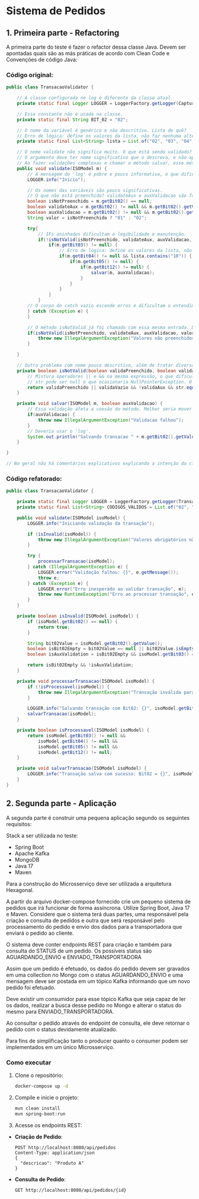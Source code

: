# Sistema de Pedidos

## 1. Primeira parte - Refactoring

A primeira parte do teste é fazer o refactor dessa classe Java. Devem ser apontadas quais são as más práticas de acordo com Clean Code e Convenções de código Java:

### **Código original:**

```java
public class TransacaoValidator {

    // A classe configurada no log é diferente da classe atual.
    private static final Logger LOGGER = LoggerFactory.getLogger(CapturaTransacaoService.class);

    // Essa constante não é usada na classe.
    private static final String BIT_02 = "02";

    // O nome da variável é genérico e não descritivo. Lista de quê?
    // Erro de lógica: define os valores da lista, não faz nenhuma alteração e valida se contém um valor não definido.
    private static final List<String> lista = List.of("02", "03", "04", "05", "12");

    // O nome validate não significa muito. O que está sendo validado?
    // O argumento deve ter nome significativo que o descreva, e não apenas uma letra.
    // Ao fazer validações complexas e chamar o método salvar, esse método viola o princípio da responsabilidade.
    public void validate(ISOModel m) {
        // A mensagem do 'log' é pobre e pouco informativa, o que dificulta a depuração e rastreabilidade.
        LOGGER.info("Início");

        // Os nomes das variáveis são pouco significativas.
        // O que não está preenchido? validateAux e auxValidacao são facilmente confundidos. Valor de quê?
        boolean isNotPreenchido = m.getBit02() == null;
        boolean validateAux = m.getBit02() != null && m.getBit02().getValue().isEmpty();
        boolean auxValidacao = m.getBit02() != null && m.getBit02().getValue().isEmpty() && m.getBit03() == null;
        String valor = isNotPreenchido ? "01" : "02";

        try{
            // IFs aninhados dificultam a legibilidade e manutenção. 
            if(!isNotValid(isNotPreenchido, validateAux, auxValidacao, valor)) {
                if(m.getBit03() != null) {
                    // Erro de lógica: define os valores da lista, não faz nenhuma alteração e valida se contém um valor não definido (10).
                    if(m.getBit04() != null && lista.contains("10")) {
                        if(m.getBit05() != null) {
                            if(m.getBit12() != null) {
                                salvar(m, auxValidacao);
                            }
                        }
                    }
                }
            }
        // O corpo do catch vazio esconde erros e dificultam o entendimento da causa-raiz.
        } catch (Exception e) {
        }

        // O método isNotValid já foi chamado com essa mesma entrada. Deveria ser chamado apenas uma vez.
        if(isNotValid(isNotPreenchido, validateAux, auxValidacao, valor)) {
            throw new IllegalArgumentException("Valores não preenchidos");
        }

    }

    // Outro problema com nome pouco descritivo, além de tratar diversas condições.
    private boolean isNotValid(boolean validaPreenchido, boolean validaVazio, boolean validaAux, String str) {
        // Mistura operadores || e && na mesma expressão, o que dificulta o entendimento e pode levar a erros.
        // str pode ser null o que ocasionaria NullPointerException. O melhor seria comparar a constante com a variável "01".equals(str)
        return validaPreenchido || validaVazio && !validaAux && str.equals("01");
    }

    private void salvar(ISOModel m, boolean auxValidacao) {
        // Essa validação afeta a coesão do método. Melhor seria mover essa validação para fora do método.
        if(auxValidacao) {
            throw new IllegalArgumentException("Validacao falhou");
        }
        // Deveria usar o 'log'.
        System.out.println("Salvando transacao " + m.getBit02().getValue());
    }

}

// No geral não há comentários explicativos explicando a intenção da classe, métodos e variáveis.
```

### **Código refatorado:**

```java
public class TransacaoValidator {

    private static final Logger LOGGER = LoggerFactory.getLogger(TransacaoValidator.class);
    private static final List<String> CODIGOS_VALIDOS = List.of("02", "03", "04", "05", "12");

    public void validate(ISOModel isoModel) {
        LOGGER.info("Iniciando validação da transação");

        if (isInvalid(isoModel)) {
            throw new IllegalArgumentException("Valores obrigatórios não preenchidos");
        }

        try {
            processarTransacao(isoModel);
        } catch (IllegalArgumentException e) {
            LOGGER.error("Validação falhou: {}", e.getMessage());
            throw e;
        } catch (Exception e) {
            LOGGER.error("Erro inesperado ao validar transação", e);
            throw new RuntimeException("Erro ao processar transação", e);
        }
    }

    private boolean isInvalid(ISOModel isoModel) {
        if (isoModel.getBit02() == null) {
            return true;
        }

        String bit02Value = isoModel.getBit02().getValue();
        boolean isBit02Empty = bit02Value == null || bit02Value.isEmpty();
        boolean isAuxValidation = isBit02Empty && isoModel.getBit03() == null;

        return isBit02Empty && !isAuxValidation;
    }

    private void processarTransacao(ISOModel isoModel) {
        if (!isProcessavel(isoModel)) {
            throw new IllegalArgumentException("Transação inválida para processamento");
        }

        LOGGER.info("Salvando transação com Bit02: {}", isoModel.getBit02().getValue());
        salvarTransacao(isoModel);
    }

    private boolean isProcessavel(ISOModel isoModel) {
        return isoModel.getBit03() != null &&
            isoModel.getBit04() != null &&
            isoModel.getBit05() != null &&
            isoModel.getBit12() != null;
    }

    private void salvarTransacao(ISOModel isoModel) {
        LOGGER.info("Transação salva com sucesso: Bit02 = {}", isoModel.getBit02().getValue());
    }
}

```

## 2. Segunda parte - Aplicação

A segunda parte é construir uma pequena aplicação segundo os seguintes requisitos:

Stack a ser utilizada no teste:
- Spring Boot 
- Apache Kafka
- MongoDB
- Java 17
- Maven

Para a construção do Microsserviço deve ser utilizada a arquitetura Hexagonal.

A partir do arquivo docker-compose fornecido crie um pequeno sistema de pedidos que irá funcionar de forma assíncrona. Utilize Spring Boot, Java 17 e Maven.
Considere que o sistema terá duas partes, uma responsável pela criação e consulta de pedidos e outra que será responsável pelo processamento do pedido e envio dos dados para a transportadora que enviará o pedido ao cliente.

O sistema deve conter endpoints REST para criação e também para consulta do STATUS de um pedido. Os possíveis status são AGUARDANDO_ENVIO e ENVIADO_TRANSPORTADORA

Assim que um pedido é efetuado, os dados do pedido devem ser gravados em uma collection no Mongo com o status AGUARDANDO_ENVIO
e uma mensagem deve ser postada em um tópico Kafka informando que um novo pedido foi efetuado.

Deve existir um consumidor para esse tópico Kafka que seja capaz de ler os dados, realizar a busca desse pedido no Mongo e alterar o status do mesmo para ENVIADO_TRANSPORTADORA.

Ao consultar o pedido através do endpoint de consulta, ele deve retornar o pedido com o status devidamente atualizado.

Para fins de simplificação tanto o producer quanto o consumer podem ser implementados em um único Microsserviço.

### **Como executar**

1. Clone o repositório:
   ```bash
   docker-compose up -d
   ```
2. Compile e inicie o projeto:
   ```bash
   mvn clean install
   mvn spring-boot:run
   ```

3. Acesse os endpoints REST:
- **Criação de Pedido**:
  ```http
  POST http://localhost:8080/api/pedidos
  Content-Type: application/json
  {
    "descricao": "Produto A"
  }
  ```
- **Consulta de Pedido**:
  ```http
  GET http://localhost:8080/api/pedidos/{id}
  ```
